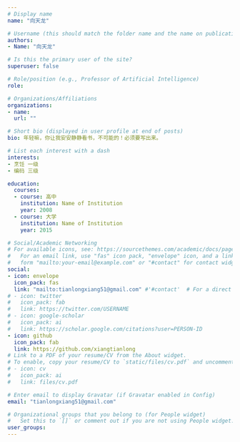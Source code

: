 ```yaml
---
# Display name
name: "向天龙"

# Username (this should match the folder name and the name on publications)
authors:
- Name: "向天龙"

# Is this the primary user of the site?
superuser: false

# Role/position (e.g., Professor of Artificial Intelligence)
role:

# Organizations/Affiliations
organizations:
- name: 
  url: ""

# Short bio (displayed in user profile at end of posts)
bio: 年轻嘛，你让我安安静静看书，不可能的！必须要写出来。

# List each interest with a dash
interests:
- 烹饪 一级
- 编码 三级

education:
  courses:
  - course: 高中
    institution: Name of Institution
    year: 2008
  - course: 大学
    institution: Name of Institution
    year: 2015

# Social/Academic Networking
# For available icons, see: https://sourcethemes.com/academic/docs/page-builder/#icons
#   For an email link, use "fas" icon pack, "envelope" icon, and a link in the
#   form "mailto:your-email@example.com" or "#contact" for contact widget.
social:
- icon: envelope
  icon_pack: fas
  link: "mailto:tianlongxiang51@gmail.com" #'#contact'  # For a direct email link, use "mailto:test@example.org".
# - icon: twitter
#   icon_pack: fab
#   link: https://twitter.com/USERNAME
# - icon: google-scholar
#   icon_pack: ai
#   link: https://scholar.google.com/citations?user=PERSON-ID
- icon: github
  icon_pack: fab
  link: https://github.com/xiangtianlong
# Link to a PDF of your resume/CV from the About widget.
# To enable, copy your resume/CV to `static/files/cv.pdf` and uncomment the lines below.
# - icon: cv
#   icon_pack: ai
#   link: files/cv.pdf

# Enter email to display Gravatar (if Gravatar enabled in Config)
email: "tianlongxiang51@gmail.com"

# Organizational groups that you belong to (for People widget)
#   Set this to `[]` or comment out if you are not using People widget.
user_groups:
---
```

